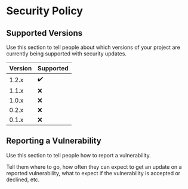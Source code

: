 # Security Policy

## Supported Versions

Use this section to tell people about which versions of your project are
currently being supported with security updates.

| Version | Supported          |
| ------- | ------------------ |
| 1.2.x   | :heavy_check_mark: |
| 1.1.x   | :x:                |
| 1.0.x   | :x:                |
| 0.2.x   | :x:                |
| 0.1.x   | :x:                |

## Reporting a Vulnerability

Use this section to tell people how to report a vulnerability.

Tell them where to go, how often they can expect to get an update on a
reported vulnerability, what to expect if the vulnerability is accepted or
declined, etc.
